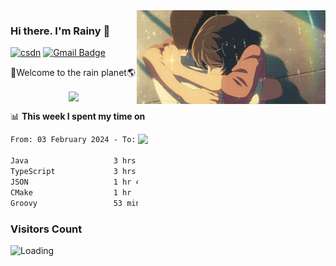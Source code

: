 <img  align='right' height="150" src="https://github.com/LikeRainDay/LikeRainDay/blob/master/pic/img_rain_1.gif?raw=true">



### Hi there. I'm Rainy :lemon:

[![csdn](https://img.shields.io/badge/-csdn-c14438?style=flat-square&logo=c&logoColor=white)](https://blog.csdn.net/qq_15807167)
[![Gmail Badge](https://img.shields.io/badge/-gmail-c14438?style=flat-square&logo=Gmail&logoColor=white&link=mailto:houshuai0816@gmail.com)](mailto:houshuai0816@gmail.com)

🚀Welcome to the rain planet🌎

<center>
<img align='center'  src="https://source.unsplash.com/user/rainyhehe/likes">
</center>

📊 **This week I spent my time on**

<img align='right'   width="300" src="https://github-readme-stats.vercel.app/api?username=LikeRainDay&show_icons=true&title_color=fff&icon_color=79ff97&text_color=9f9f9f&bg_color=151515&count_private=true">

<!--START_SECTION:waka-->

```txt
From: 03 February 2024 - To: 10 February 2024

Java                   3 hrs 36 mins   ██████▒░░░░░░░░░░░░░░░░░░   25.51 %
TypeScript             3 hrs 24 mins   ██████░░░░░░░░░░░░░░░░░░░   24.11 %
JSON                   1 hr 45 mins    ███░░░░░░░░░░░░░░░░░░░░░░   12.47 %
CMake                  1 hr            █▓░░░░░░░░░░░░░░░░░░░░░░░   07.16 %
Groovy                 53 mins         █▓░░░░░░░░░░░░░░░░░░░░░░░   06.26 %
```

<!--END_SECTION:waka-->

### Visitors Count
<img align="left" src = "https://profile-counter.glitch.me/LikeRainDay/count.svg" alt ="Loading">
